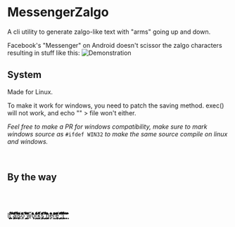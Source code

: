 # MessengerZalgo

A cli utility to generate zalgo-like text with "arms" going up and down.

Facebook's "Messenger" on Android doesn't scissor the zalgo characters resulting in stuff like this:
![Demonstration](https://i.ibb.co/Ryv8KQn/Screenshot-20210910-194239-Messenger2.jpg)

## System
Made for Linux.

To make it work for windows, you need to patch the saving method. exec() will not work, and echo "" > file won't either.

*Feel free to make a PR for windows compatibility, make sure to mark windows source as* `#ifdef WIN32` *to make the same source compile on linux and windows.*


<br/>

## By the way

<br/><br/>

Iࣩܻܻܻܻܻܻࣩࣩࣩࣤࣤࣤࣤࣤࣤࣤࣤࣤࣤࣤࣤtࣤࣤࣨࣨࣨࣨ์์์์ࣨࣨ݊݊݊ܺܺ݊݊݊์์์์์̬̬̬̬̬̬̰̰̰ࣤࣧࣧ ๊๊๊๊ࣩࣩ̬̬ࣩࣩࣩࣩࣩࣩࣩࣩࣩ̬̬݆݆݆݆ࣩ݉݉݉݉݉݉݉݊݊݊ࣨ݅݅݅݅݅݅݅݅ࣧࣧࣧࣧࣧࣧࣧaࣨࣨ݊݊ࣤࣤࣤ์์๊๊݆݆݆݆݆݆݆݆݆݆݆݆݆݆݆ܻܻܻܻܻࣨ݉ࣨࣨࣨࣨࣨࣨࣨࣨࣨࣨl๊๊๊๊๊๊ࣤࣤࣤࣤ์์์์݊݊݊݅݅݅݅݅݅์̰̰ܻܻܻ̰̰̰ࣨࣧࣧs๊ࣩ̬ࣩܻࣤࣤࣤࣤࣤࣨࣤࣤࣤࣨࣨࣨ݉ࣧࣧࣧࣧࣧࣧࣧࣧࣧo݆݆݆ܻܻܻܻܻࣩࣩࣩࣩࣩࣩࣨࣨࣨࣨࣤࣨࣨࣨࣨࣨࣨࣨࣧࣧ ݊݊݊݊݊݊ࣨࣨࣨࣨࣨܺܺܺܺ์๊๊๊๊ࣩࣩ݆݆ࣨࣨࣨࣨࣨࣨࣨࣨࣤࣧࣧࣧࣧࣧࣧw๊๊๊̰ܻܻܻܻܻܻܺܺܺܺࣤ݅݅ࣤࣨࣨࣤࣤࣤࣤࣤࣧࣧࣧࣧࣧࣧࣧࣧࣧoࣩࣩࣩ̬ܻܻܻࣨࣨ݅݅݅݅݅ܺܺܺܺࣤࣤࣤࣨܺ݅ࣧࣧࣧࣧࣧࣧrࣤࣤܺ݅݅݅݅ܺܺࣤࣤࣤ์์์์݆݆݆݆̰̰̰ࣩࣩࣩࣩ݅݅݅݊݊݊݊݊ࣧࣧࣧࣧࣧk๊๊๊๊๊๊๊๊๊๊๊ࣤࣤࣤࣨࣤ݉݊ࣤࣤܺܺܺ์ࣩܻ݆݆݆݆̰̰̰݆݆ࣩࣩࣩࣩࣩ݆ࣧࣧࣧࣧࣧࣧࣧࣧࣧsࣤࣤܺܺܺܺܺܺܺܺࣨࣨࣨࣨࣨࣨࣨࣨࣨ์์ܻܻࣩࣩࣩࣩࣩࣤࣤࣤࣤࣧࣧࣧࣧࣧࣧࣧࣧࣧࣧࣧࣧࣧࣧ ๊๊๊๊์์݆݆݆݆݆݆ࣩࣩࣩࣩܻܻܻܻܻܻܻࣩ̬̬̬݅݅݅݅݅݅݅݅݅݅݅݅ࣤࣤࣤࣨࣨࣨࣨࣨࣨࣨࣨࣧࣧh̬̬̬ࣩ̰̰̰̬̬̬̬̬̬̬݅݅݅ࣤ݊݊ࣤࣤࣤࣤࣤࣨࣧࣧࣧࣧࣧࣧࣧࣧࣧࣧࣧࣧࣧࣧe݆݆݆݆݆݆݅݅ࣤࣤࣤࣤࣤࣤࣨࣨࣨࣨࣨࣨࣨࣨࣨࣨࣨ݉݉݉ࣤ݊݊ࣧࣧࣧࣧࣧࣧࣧࣧࣧࣧࣧࣧr̬̬̬̬ܻܻࣩ݆݆̰̰̰̰ܻ݆݆݆݆݆݆݆݆݆ܺࣨ݉݉݉݉݉݉݉݉݉ࣨࣨࣨࣨࣨࣨࣨࣨ݊݊݊݊݊݊݊݊݊݊ܺࣧࣧࣧࣧe݉݉݉݉݉݉݊݊݊݊ࣨࣨࣨࣨࣨࣨ์์์ܻܻ̬ܻܻܻ݆݆݆݆݆̬̬ࣤࣤࣤࣤࣤࣤࣤࣤࣤࣤࣧࣧࣧࣧࣧࣧࣧࣧࣧࣧࣧࣧࣧࣧࣧ ࣩࣩࣩࣩࣩࣩ݆̬̬̬݅݅݅݅݅ࣤ݊ࣤࣤࣤ:ࣨࣤࣤ์์์ࣨࣨࣨࣨࣨࣨ์์๊ࣩࣩࣩࣩࣩࣩࣩࣩ݆̬̬݆̬݉݉݉ࣨࣨࣨࣨ݉݉݉݉݉݉ܺܺࣧࣧࣧࣧࣧ)ܺ݉์์์์์์๊๊๊๊ࣨࣨࣨࣤ݉์์์์์์ܻܻܻܻܻܻܻܻܻ̬̬݉݉݉ ๊̰ܻܻܻ̬̬̬ࣤࣨࣨࣨ݉ܺܺܺ݊݊ࣨࣨࣧࣧࣧࣧࣧ

